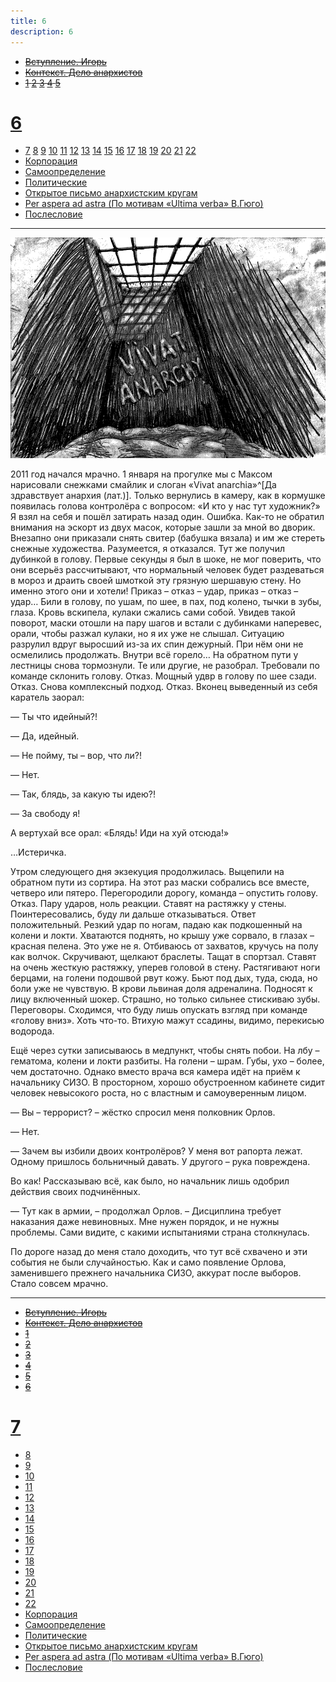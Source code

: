 ```yaml
---
title: 6
description: 6
---
```


- ~~[Вступление. Игорь](./1.md)~~
- ~~[Контекст. Дело анархистов](./2.md)~~
- ~~[1](./3.md)  [2](./4.md)  [3](./5.md)  [4](./6.md)  [5](./7.md)~~
# [6](./8.md)  
- [7](./9.md)  [8](./10.md)  [9](./11.md)  [10](./12.md)  [11](./13.md)  [12](./14.md)  [13](./15.md)  [14](./16.md)  [15](./17.md)  [16](./18.md)  [17](./19.md)  [18](./20.md)  [19](./21.md)  [20](./22.md)  [21](./23.md)  [22](./24.md)
- [Корпорация](./25.md)
- [Самоопределение](./26.md)
- [Политические](./27.md)
- [Открытое письмо анархистским кругам](./28.md)
- [Per aspera ad astra (По мотивам «Ultima verba» В.Гюго)](./29.md)
- [Послесловие](./30.md)

---

![](./img/4.png)

2011 год начался мрачно. 1 января на прогулке мы с Максом нарисовали снежками смайлик и слоган «Vivat anarchia»^[Да здравствует анархия (лат.)]. Только вернулись в камеру, как в кормушке появилась голова контролёра с вопросом: «И кто у нас тут художник?» Я взял на себя и пошёл затирать назад один. Ошибка. Как-то не обратил внимания на эскорт из двух масок, которые зашли за мной во дворик. Внезапно они приказали снять свитер (бабушка вязала) и им же стереть снежные художества. Разумеется, я отказался. Тут же получил дубинкой в голову. Первые секунды я был в шоке, не мог поверить, что они всерьёз рассчитывают, что нормальный человек будет раздеваться в мороз и драить своей шмоткой эту грязную шершавую стену. Но именно этого они и хотели! Приказ – отказ – удар, приказ – отказ – удар… Били в голову, по ушам, по шее, в пах, под колено, тычки в зубы, глаза. Кровь вскипела, кулаки сжались сами собой. Увидев такой поворот, маски отошли на пару шагов и встали с дубинками наперевес, орали, чтобы разжал кулаки, но я их уже не слышал. Ситуацию разрулил вдруг выросший из-за их спин дежурный. При нём они не осмелились продолжать. Внутри всё горело… На обратном пути у лестницы снова тормознули. Те или другие, не разобрал. Требовали по команде склонить голову. Отказ. Мощный удвр в голову по шее сзади. Отказ. Снова комплексный подход. Отказ. Вконец выведенный из себя каратель заорал:

— Ты что идейный?!

— Да, идейный.

— Не пойму, ты – вор, что ли?!

— Нет.

— Так, блядь, за какую ты идею?!

— За свободу я!

А вертухай все орал: «Блядь! Иди на хуй отсюда!»

…Истеричка.

Утром следующего дня экзекуция продолжилась. Выцепили на обратном пути из сортира. На этот раз маски собрались все вместе, четверо или пятеро. Перегородили дорогу, команда – опустить голову. Отказ. Пару ударов, ноль реакции. Ставят на растяжку у стены. Поинтересовались, буду ли дальше отказываться. Ответ положительный. Резкий удар по ногам, падаю как подкошенный на колени и локти. Хватаются поднять, но крышу уже сорвало, в глазах – красная пелена. Это уже не я. Отбиваюсь от захватов, кручусь на полу как волчок. Скручивают, щелкают браслеты. Тащат в спортзал. Ставят на очень жесткую растяжку, уперев головой в стену. Растягивают ноги берцами, на голени подошвой рвут кожу. Бьют под дых, туда, сюда, но боли уже не чувствую. В крови львиная доля адреналина. Подносят к лицу включенный шокер. Страшно, но только сильнее стискиваю зубы. Переговоры. Сходимся, что буду лишь опускать взгляд при команде «голову вниз». Хоть что-то. Втихую мажут ссадины, видимо, перекисью водорода.

Ещё через сутки записываюсь в медпункт, чтобы снять побои. На лбу – гематома, колени и локти разбиты. На голени – шрам. Губы, ухо – более, чем достаточно. Однако вместо врача вся камера идёт на приём к начальнику СИЗО. В просторном, хорошо обустроенном кабинете сидит человек невысокого роста, но с властным и самоуверенным лицом.

— Вы – террорист? – жёстко спросил меня полковник Орлов.

— Нет.

— Зачем вы избили двоих контролёров? У меня вот рапорта лежат. Одному пришлось больничный давать. У другого – рука повреждена.

Во как! Рассказываю всё, как было, но начальник лишь одобрил действия своих подчинённых.

— Тут как в армии, – продолжал Орлов. – Дисциплина требует наказания даже невиновных. Мне нужен порядок, и не нужны проблемы. Сами видите, с какими испытаниями страна столкнулась.

По дороге назад до меня стало доходить, что тут всё схвачено и эти события не были случайностью. Как и само появление Орлова, заменившего прежнего начальника СИЗО, аккурат после выборов. Стало совсем мрачно.




---

- ~~[Вступление. Игорь](./1.md)~~
- ~~[Контекст. Дело анархистов](./2.md)~~
- ~~[1](./3.md)~~
- ~~[2](./4.md)~~
- ~~[3](./5.md)~~
- ~~[4](./6.md)~~
- ~~[5](./7.md)~~
- ~~[6](./8.md)~~
# [7](./9.md)
- [8](./10.md)
- [9](./11.md)
- [10](./12.md)
- [11](./13.md)
- [12](./14.md)
- [13](./15.md)
- [14](./16.md)
- [15](./17.md)
- [16](./18.md)
- [17](./19.md)
- [18](./20.md)
- [19](./21.md)
- [20](./22.md)
- [21](./23.md)
- [22](./24.md)
- [Корпорация](./25.md)
- [Самоопределение](./26.md)
- [Политические](./27.md)
- [Открытое письмо анархистским кругам](./28.md)
- [Per aspera ad astra (По мотивам «Ultima verba» В.Гюго)](./29.md)
- [Послесловие](./30.md)
